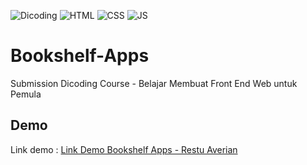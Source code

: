 ![Dicoding](https://img.shields.io/badge/Dicoding-FrontEnd-blue?logo=github&color=%23F7DF1E)
![HTML](https://img.shields.io/badge/HTML%20-light.svg?&style=flat&logo=html5&logoColor=%23F7DF1E&color=FF6347)
![CSS](https://img.shields.io/badge/CSS%20-light.svg?&style=flat&logo=css3&logoColor=%23F7DF1E&color=1E90FF)
![JS](https://img.shields.io/badge/Javascript%20-%23323330.svg?&style=flat&logo=javascript&logoColor=%23F7DF1E&color=008080)

# Bookshelf-Apps

Submission Dicoding Course - Belajar Membuat Front End Web untuk Pemula

## Demo
Link demo : [Link Demo Bookshelf Apps - Restu Averian](https://restu-averian.github.io/Bookshelf-Apps/)

